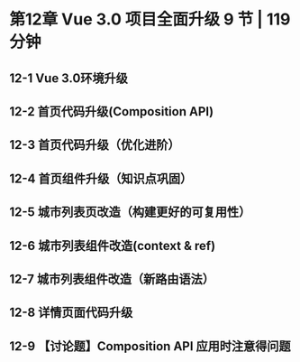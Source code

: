 # 第12章 Vue 3.0 项目全面升级 9 节 | 119分钟
    
## 12-1 Vue 3.0环境升级




## 12-2 首页代码升级(Composition API)




## 12-3 首页代码升级（优化进阶）




## 12-4 首页组件升级（知识点巩固）




## 12-5 城市列表页改造（构建更好的可复用性）




## 12-6 城市列表组件改造(context & ref)




## 12-7 城市列表组件改造（新路由语法）




## 12-8 详情页面代码升级




## 12-9 【讨论题】Composition API 应用时注意得问题